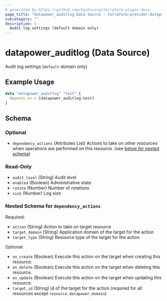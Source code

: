 ```yaml
---
# generated by https://github.com/hashicorp/terraform-plugin-docs
page_title: "datapower_auditlog Data Source - terraform-provider-datapower"
subcategory: ""
description: |-
  Audit log settings (default domain only)
---
```


# datapower_auditlog (Data Source)

Audit log settings (`default` domain only)

## Example Usage

```terraform
data "datapower_auditlog" "test" {
  depends_on = [datapower_auditlog.test]
}
```

<!-- schema generated by tfplugindocs -->
## Schema

### Optional

- `dependency_actions` (Attributes List) Actions to take on other resources when operations are performed on this resource. (see [below for nested schema](#nestedatt--dependency_actions))

### Read-Only

- `audit_level` (String) Audit level
- `enabled` (Boolean) Administrative state
- `rotate` (Number) Number of rotations
- `size` (Number) Log size

<a id="nestedatt--dependency_actions"></a>
### Nested Schema for `dependency_actions`

Required:

- `action` (String) Action to take on target resource
- `target_domain` (String) Application domain of the target for the action
- `target_type` (String) Resource type of the target for the action

Optional:

- `on_create` (Boolean) Execute this action on the target when creating this resource.
- `on_delete` (Boolean) Execute this action on the target when deleting this resource.
- `on_update` (Boolean) Execute this action on the target when updating this resource.
- `target_id` (String) Id of the target for the action (required for all resources except `resource_datapower_domain`)
